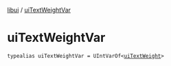 [libui](README.md) / [uiTextWeightVar](ui-text-weight-var.md)

# uiTextWeightVar

`typealias uiTextWeightVar = UIntVarOf<`[`uiTextWeight`](ui-text-weight.md)`>`